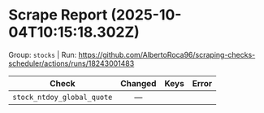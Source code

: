 # Scrape Report (2025-10-04T10:15:18.302Z)

Group: `stocks`  |  Run: https://github.com/AlbertoRoca96/scraping-checks-scheduler/actions/runs/18243001483

| Check | Changed | Keys | Error |
|---|:---:|:--|:--|
| `stock_ntdoy_global_quote` | — |  |  |
